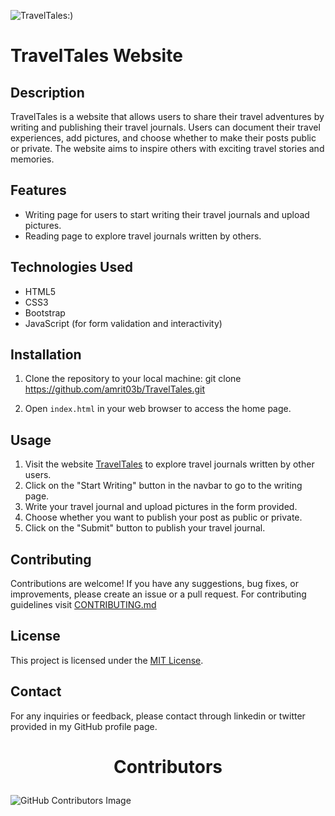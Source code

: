 ![TravelTales:)](https://github.com/amrit03b/TravelTales/assets/116283061/a6e97c6b-cda9-41b0-9598-5cc571176aa5)
# TravelTales Website

## Description

TravelTales is a website that allows users to share their travel adventures by writing and publishing their travel journals. Users can document their travel experiences, add pictures, and choose whether to make their posts public or private. The website aims to inspire others with exciting travel stories and memories.

## Features

- Writing page for users to start writing their travel journals and upload pictures.
- Reading page to explore travel journals written by others.

## Technologies Used

- HTML5
- CSS3
- Bootstrap
- JavaScript (for form validation and interactivity)

## Installation

1. Clone the repository to your local machine:
git clone https://github.com/amrit03b/TravelTales.git

2. Open `index.html` in your web browser to access the home page.

## Usage

1. Visit the website [TravelTales](https://amrit03b.github.io/TravelTales/) to explore travel journals written by other users.
2. Click on the "Start Writing" button in the navbar to go to the writing page.
3. Write your travel journal and upload pictures in the form provided.
4. Choose whether you want to publish your post as public or private.
5. Click on the "Submit" button to publish your travel journal.

## Contributing

Contributions are welcome! If you have any suggestions, bug fixes, or improvements, please create an issue or a pull request.
For contributing guidelines visit [CONTRIBUTING.md](https://github.com/amrit03b/TravelTales/blob/main/CONTRIBUTING.md)

## License

This project is licensed under the [MIT License](LICENSE).

## Contact

For any inquiries or feedback, please contact through linkedin or twitter provided in my GitHub profile page.

# <p align="center">Contributors

![GitHub Contributors Image](https://contrib.rocks/image?repo=amrit03b/TravelTales) 
